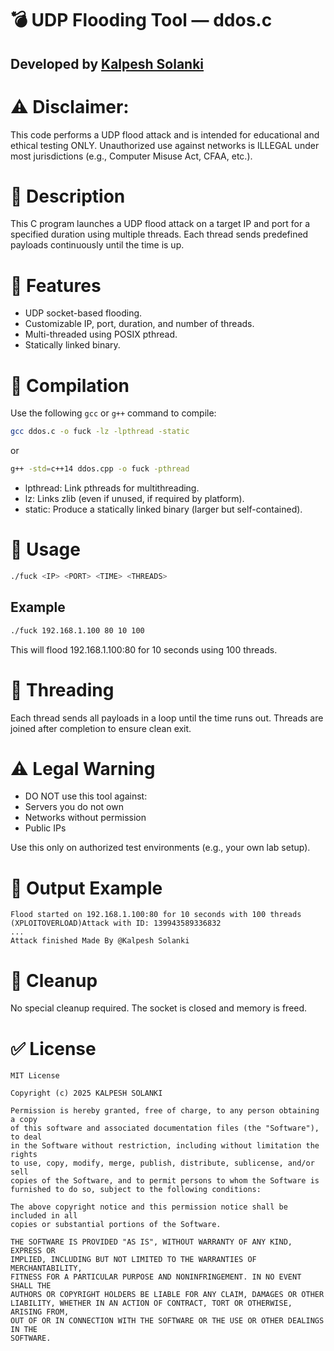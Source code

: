 # 💣 UDP Flooding Tool — ddos.c
## Developed by [Kalpesh Solanki](https://kalpeshsolanki.me)

# ⚠️ Disclaimer: 
This code performs a UDP flood attack and is intended for educational and ethical testing ONLY.
Unauthorized use against networks is ILLEGAL under most jurisdictions (e.g., Computer Misuse Act, CFAA, etc.).

# 📄 Description
This C program launches a UDP flood attack on a target IP and port for a specified duration using multiple threads. Each thread sends predefined payloads continuously until the time is up.

# 🧠 Features
- UDP socket-based flooding.
- Customizable IP, port, duration, and number of threads.
- Multi-threaded using POSIX pthread.
- Statically linked binary.

# 🔧 Compilation
Use the following `gcc` or `g++` command to compile:
```bash
gcc ddos.c -o fuck -lz -lpthread -static
```
or
```bash
g++ -std=c++14 ddos.cpp -o fuck -pthread
```

- lpthread: Link pthreads for multithreading.
- lz: Links zlib (even if unused, if required by platform).
- static: Produce a statically linked binary (larger but self-contained).

# 🚀 Usage
```bash
./fuck <IP> <PORT> <TIME> <THREADS>
```
## Example
```bash
./fuck 192.168.1.100 80 10 100
```
This will flood 192.168.1.100:80 for 10 seconds using 100 threads.

# 🧵 Threading

Each thread sends all payloads in a loop until the time runs out. Threads are joined after completion to ensure clean exit.

# ⚠️ Legal Warning

- DO NOT use this tool against:
- Servers you do not own
- Networks without permission
- Public IPs

Use this only on authorized test environments (e.g., your own lab setup).

# 📜 Output Example
```text
Flood started on 192.168.1.100:80 for 10 seconds with 100 threads
(XPLOITOVERLOAD)Attack with ID: 139943589336832
...
Attack finished Made By @Kalpesh Solanki
```
# 🧹 Cleanup
No special cleanup required. The socket is closed and memory is freed.

# ✅ License
```text
MIT License

Copyright (c) 2025 KALPESH SOLANKI

Permission is hereby granted, free of charge, to any person obtaining a copy
of this software and associated documentation files (the "Software"), to deal
in the Software without restriction, including without limitation the rights
to use, copy, modify, merge, publish, distribute, sublicense, and/or sell
copies of the Software, and to permit persons to whom the Software is
furnished to do so, subject to the following conditions:

The above copyright notice and this permission notice shall be included in all
copies or substantial portions of the Software.

THE SOFTWARE IS PROVIDED "AS IS", WITHOUT WARRANTY OF ANY KIND, EXPRESS OR
IMPLIED, INCLUDING BUT NOT LIMITED TO THE WARRANTIES OF MERCHANTABILITY,
FITNESS FOR A PARTICULAR PURPOSE AND NONINFRINGEMENT. IN NO EVENT SHALL THE
AUTHORS OR COPYRIGHT HOLDERS BE LIABLE FOR ANY CLAIM, DAMAGES OR OTHER
LIABILITY, WHETHER IN AN ACTION OF CONTRACT, TORT OR OTHERWISE, ARISING FROM,
OUT OF OR IN CONNECTION WITH THE SOFTWARE OR THE USE OR OTHER DEALINGS IN THE
SOFTWARE.
```

